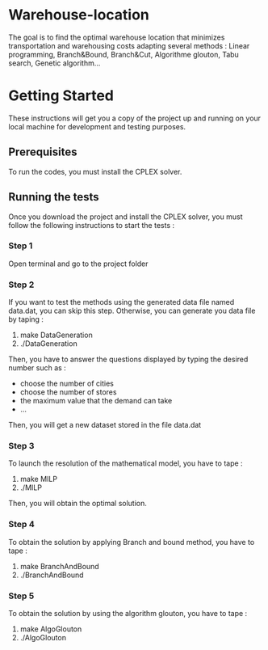 # Warehouse-location
The goal is to find the optimal warehouse location that minimizes transportation and warehousing costs adapting several methods : Linear programming, Branch&amp;Bound, Branch&amp;Cut, Algorithme glouton, Tabu search, Genetic algorithm...

# Getting Started
These instructions will get you a copy of the project up and running on your local machine for development and testing purposes.
## Prerequisites
To run the codes, you must install the CPLEX solver.
## Running the tests
Once you download the project and install the CPLEX solver, you must follow the following instructions to start the tests :
### Step 1 
Open terminal and go to the project folder
### Step 2 
If you want to test the methods using the generated data file named data.dat, you can skip this step. Otherwise, you can generate you data file by taping :
  1. make DataGeneration
  2. ./DataGeneration
  
Then, you have to answer the questions displayed by typing the desired number such as :
  * choose the number of cities 
  * choose the number of stores  
  * the maximum value that the demand can take
  * ...
  
Then, you will get a new dataset stored in the file data.dat
### Step 3 
To launch the resolution of the mathematical model, you have to tape : 
  1. make MILP
  2. ./MILP
  
Then, you will obtain the optimal solution.
### Step 4 
To obtain the solution by applying Branch and bound method, you have to tape : 
  1. make BranchAndBound
  2. ./BranchAndBound

### Step 5 
To obtain the solution by using the algorithm glouton, you have to tape : 
  1. make AlgoGlouton
  2. ./AlgoGlouton

